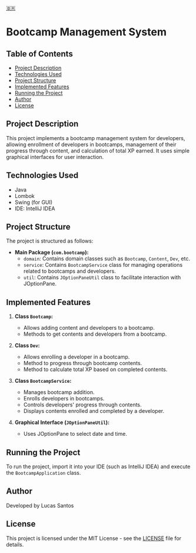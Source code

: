 [🇧🇷️](README-PTBR.md)

# Bootcamp Management System

## Table of Contents
- [Project Description](#project-description)
- [Technologies Used](#technologies-used)
- [Project Structure](#project-structure)
- [Implemented Features](#implemented-features)
- [Running the Project](#running-the-project)
- [Author](#author)
- [License](#license)


## Project Description

This project implements a bootcamp management system for developers, allowing enrollment of developers in bootcamps,
management of their progress through content, and calculation of total XP earned. It uses simple graphical interfaces
for user interaction.

## Technologies Used

- Java
- Lombok
- Swing (for GUI)
- IDE: IntelliJ IDEA

## Project Structure

The project is structured as follows:

- **Main Package (`com.bootcamp`):**
    - `domain`: Contains domain classes such as `Bootcamp`, `Content`, `Dev`, etc.
    - `service`: Contains `BootcampService` class for managing operations related to bootcamps and developers.
    - `util`: Contains `JOptionPaneUtil` class to facilitate interaction with JOptionPane.

## Implemented Features

1. **Class `Bootcamp`:**
    - Allows adding content and developers to a bootcamp.
    - Methods to get contents and developers from a bootcamp.

2. **Class `Dev`:**
    - Allows enrolling a developer in a bootcamp.
    - Method to progress through bootcamp contents.
    - Method to calculate total XP based on completed contents.

3. **Class `BootcampService`:**
    - Manages bootcamp addition.
    - Enrolls developers in bootcamps.
    - Controls developers' progress through contents.
    - Displays contents enrolled and completed by a developer.

4. **Graphical Interface (`JOptionPaneUtil`):**
    - Uses JOptionPane to select date and time.

## Running the Project

To run the project, import it into your IDE (such as IntelliJ IDEA) and execute the `BootcampApplication` class.

## Author

Developed by Lucas Santos

## License

This project is licensed under the MIT License - see the [LICENSE](LICENSE) file for details.
